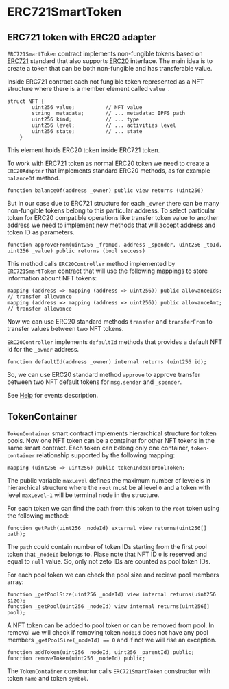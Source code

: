 # ERC721SmartToken
## ERC721 token with ERC20 adapter

```ERC721SmartToken``` contract implements non-fungible tokens based on [ERC721](https://github.com/ethereum/eips/issues/721) standard 
that also supports [ERC20](https://github.com/ethereum/eips/issues/20) interface. The main idea is to create a token that can be both non-fungible and has transferable value. 

Inside ERC721 contract each not fungible token represented as a NFT structure where there is a member element called ```value ```.
```solidity
struct NFT {
        uint256 value;          // NFT value 
        string  metadata;       // ... metadata: IPFS path
        uint256 kind;           // ... type
        uint256 level;          // ... activities level
        uint256 state;          // ... state
    }
```
This element holds ERC20 token inside ERC721 token. 

To work with ERC721 token as normal ERC20 token we need to create a ```ERC20Adapter``` that implements standard ERC20 methods, 
as for example ```balanceOf``` method.
```solidity
function balanceOf(address _owner) public view returns (uint256)
```
But in our case due to ERC721 structure for each ```_owner``` there can be many 
non-fungible tokens belong to this particular address. To select particular token for ERC20 compatible operations like 
transfer token value to another address we need to implement new methods that will accept address and token ID as parameters.
```solidity
function approveFrom(uint256 _fromId, address _spender, uint256 _toId, uint256 _value) public returns (bool success)
```
This method calls ```ERC20Controller``` method implemented by ```ERC721SmartToken``` contract that will use the following mappings to store information abount NFT tokens:
```solidity
mapping (address => mapping (address => uint256)) public allowanceIds; // transfer allowance
mapping (address => mapping (address => uint256)) public allowanceAmt; // transfer allowance
```
Now we can use ERC20 standard methods ```transfer``` and ```transferFrom``` to transfer values between two NFT tokens.

```ERC20Controller``` implements ```defaultId``` methods that provides a default NFT id for the ```_owner``` address.
```solidity
function defaultId(address _owner) internal returns (uint256 id);
```
So, we can use ERC20 standard method ```approve``` to approve transfer between two NFT default tokens for ```msg.sender``` and ```_spender```.

See [Help](https://github.com/REGA-RS/ERC721SmartToken/blob/master/help.md#events) for events description.

## TokenContainer 
```TokenContainer``` smart contract implements hierarchical structure for token pools. Now one NFT token can be a container for other NFT tokens in the same smart contract. Each token can belong only one container, ```token-container``` relationship supported by the following mapping:
```solidity
mapping (uint256 => uint256) public tokenIndexToPoolToken;
```
The public variable ```maxLevel``` defines the maximum number of levelels in hierarchical structure where the ```root``` must be al level ```0``` and a token with level ```maxLevel-1``` will be terminal node in the structure.

For each token we can find the path from this token to the ```root``` token using the following method:
```solidity
function getPath(uint256 _nodeId) external view returns(uint256[] path);
```
The ```path``` could contain number of token IDs starting from the first pool token that ```_nodeId``` belongs to. Plase note that NFT ID ```0``` is reserved and equal to ```null``` value. So, only not zeto IDs are counted as pool token IDs.

For each pool token we can check the pool size and recieve pool members array:
```solidity
function _getPoolSize(uint256 _nodeId) view internal returns(uint256 size);
function _getPool(uint256 _nodeId) view internal returns(uint256[] pool);
```
A NFT token can be added to pool token or can be removed from pool. In removal we will check if removing token ```nodeId``` does not have any pool members ```_getPoolSize(_nodeId) == 0``` and if not we will rise an exception.
```solidity
function addToken(uint256 _nodeId, uint256 _parentId) public;
function removeToken(uint256 _nodeId) public;
```
The ```TokenContainer``` constructur calls ```ERC721SmartToken``` constructur with token ```name``` and token ```symbol```.
